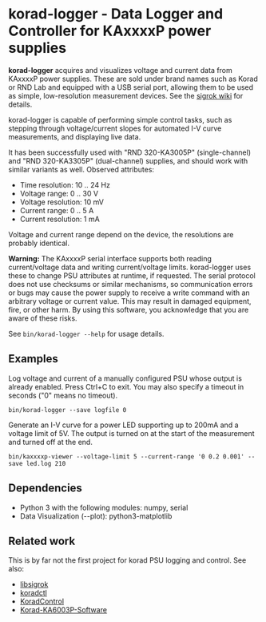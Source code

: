 # korad-logger - Data Logger and Controller for KAxxxxP power supplies

**korad-logger** acquires and visualizes voltage and current data from
KAxxxxP power supplies. These are sold under brand names such as Korad or RND
Lab and equipped with a USB serial port, allowing them to be used as simple,
low-resolution measurement devices. See the [sigrok
wiki](https://sigrok.org/wiki/Korad_KAxxxxP_series) for details.

korad-logger is capable of performing simple control tasks, such as stepping
through voltage/current slopes for automated I-V curve measurements, and
displaying live data.

It has been successfully used with "RND 320-KA3005P" (single-channel) and "RND
320-KA3305P" (dual-channel) supplies, and should work with similar variants as
well. Observed attributes:

* Time resolution: 10 .. 24 Hz
* Voltage range: 0 .. 30 V
* Voltage resolution: 10 mV
* Current range: 0 .. 5 A
* Current resolution: 1 mA

Voltage and current range depend on the device, the resolutions are probably
identical.

**Warning:** The KAxxxxP serial interface supports both reading current/voltage
data and writing current/voltage limits. korad-logger uses these to change
PSU attributes at runtime, if requested. The serial protocol does not use
checksums or similar mechanisms, so communication errors or bugs may cause the
power supply to receive a write command with an arbitrary voltage or current
value. This may result in damaged equipment, fire, or other harm. By using
this software, you acknowledge that you are aware of these risks.

See `bin/korad-logger --help` for usage details.

## Examples

Log voltage and current of a manually configured PSU whose output is already
enabled. Press Ctrl+C to exit. You may also specify a timeout in seconds
("0" means no timeout).

```
bin/korad-logger --save logfile 0
```

Generate an I-V curve for a power LED supporting up to 200mA and a voltage
limit of 5V. The output is turned on at the start of the measurement and
turned off at the end.

```
bin/kaxxxxp-viewer --voltage-limit 5 --current-range '0 0.2 0.001' --save led.log 210
```

## Dependencies

* Python 3 with the following modules: numpy, serial
* Data Visualization (--plot): python3-matplotlib

## Related work

This is by far not the first project for korad PSU logging and control. See also:

* [libsigrok](https://sigrok.org/wiki/Korad_KAxxxxP_series)
* [koradctl](https://github.com/attie/koradctl)
* [KoradControl](https://github.com/maximaximal/KoradControl)
* [Korad-KA6003P-Software](https://github.com/Tamagotono/Korad-KA6003P-Software)
